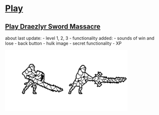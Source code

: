 # [Play](https://deesdav.github.io/draezlyr-wielder/) 
## [Play Draezlyr Sword Massacre](https://deesdav.github.io/draezlyr/)

about last update:
    - level 1, 2, 3 - functionality
    added:
        - sounds of win and lose
        - back button 
        - hulk image
        - secret functionality
        - XP


<img style="height: 200px; width: 200px;" src="./res/img/hero.idle.png"><img style="height: 200px; width: 200px;" src="./res/img/hero.attack.png">

